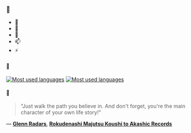 ### 👋

- 🔭
- 🌱
- 💬
- 📫
- ⚡

#### 🧏

[![Most used languages](https://github-readme-stats-aynah.vercel.app/api/top-langs/?username=aynh&theme=solarized-dark&langs_count=6&layout=compact&hide_title=true)](https://github.com/anuraghazra/github-readme-stats#gh-dark-mode-only)
[![Most used languages](https://github-readme-stats-aynah.vercel.app/api/top-langs/?username=aynh&theme=solarized-light&langs_count=6&layout=compact&hide_title=true)](https://github.com/anuraghazra/github-readme-stats#gh-light-mode-only)

#### 💬

> "Just walk the path you believe in. And don't forget, you're the main character of your own life story!"

&mdash; [**Glenn Radars**](https://myanimelist.net/character.php?q=Glenn%20Radars&cat=character), [**Rokudenashi Majutsu Koushi to Akashic Records**](https://myanimelist.net/search/all?q=Rokudenashi%20Majutsu%20Koushi%20to%20Akashic%20Records&cat=all)
